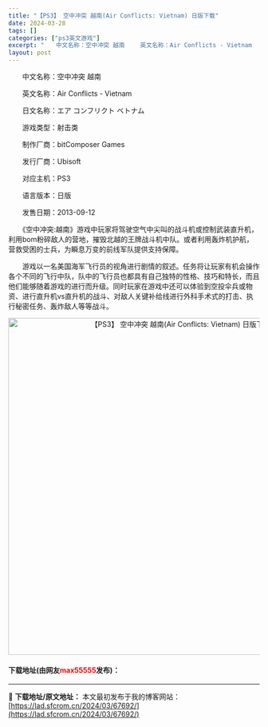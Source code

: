```yaml
---
title: "【PS3】 空中冲突 越南(Air Conflicts: Vietnam) 日版下载"
date: 2024-03-28
tags: []
categories: ["ps3英文游戏"]
excerpt: "　　中文名称：空中冲突 越南 　　英文名称：Air Conflicts - Vietnam 　　日文名称：エア コンフリクト ベトナム 　　游戏类型：射击类 　　制作厂商：bitComposer Games 　　发行厂商：Ubisoft 　　对应主机：PS3 　　语言版本：日版 　　发售日期：201&hellip;"
layout: post
---
```


 <p>　　中文名称：空中冲突 越南</p> <p>　　英文名称：Air Conflicts - Vietnam</p> <p>　　日文名称：エア コンフリクト ベトナム</p> <p>　　游戏类型：射击类</p> <p>　　制作厂商：bitComposer Games</p> <p>　　发行厂商：Ubisoft</p> <p>　　对应主机：PS3</p> <p>　　语言版本：日版</p> <p>　　发售日期：2013-09-12</p> <p>　　《空中冲突:越南》游戏中玩家将驾驶空气中尖叫的战斗机或控制武装直升机，利用bom粉碎敌人的营地，摧毁北越的王牌战斗机中队。或者利用轰炸机护航，营救受困的士兵，为瞬息万变的前线军队提供支持保障。</p> <p>　　游戏以一名美国海军飞行员的视角进行剧情的叙述。任务将让玩家有机会操作各个不同的飞行中队，队中的飞行员也都具有自己独特的性格、技巧和特长，而且他们能够随着游戏的进行而升级。同时玩家在游戏中还可以体验到空投伞兵或物资、进行直升机vs直升机的战斗、对敌人关键补给线进行外科手术式的打击、执行秘密任务、轰炸敌人等等战斗。</p> <p align="center"><img align="" border="0" src="https://lad.sfcrom.cn/wp-content/uploads/2024/03/20240328_66051c5d53dac.jpg" width="675" alt="【PS3】 空中冲突 越南(Air Conflicts: Vietnam) 日版下载" /></p> <p><h4>下载地址(由网友<font color="red">max55555</font>发布)：</h4></p> 

---
📖 **下载地址/原文地址：** 本文最初发布于我的博客网站：[https://lad.sfcrom.cn/2024/03/67692/](https://lad.sfcrom.cn/2024/03/67692/)
